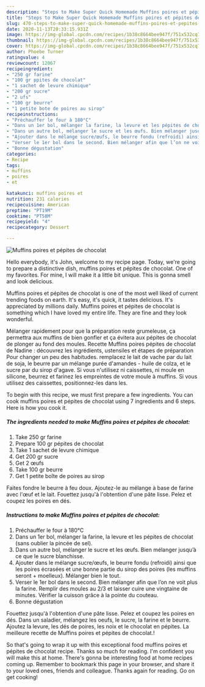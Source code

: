 ```yaml
---
description: "Steps to Make Super Quick Homemade Muffins poires et pépites de chocolat"
title: "Steps to Make Super Quick Homemade Muffins poires et pépites de chocolat"
slug: 470-steps-to-make-super-quick-homemade-muffins-poires-et-pepites-de-chocolat
date: 2020-11-13T20:33:15.931Z
image: https://img-global.cpcdn.com/recipes/1b38c8664bee947f/751x532cq70/muffins-poires-et-pepites-de-chocolat-photo-principale-de-la-recette.jpg
thumbnail: https://img-global.cpcdn.com/recipes/1b38c8664bee947f/751x532cq70/muffins-poires-et-pepites-de-chocolat-photo-principale-de-la-recette.jpg
cover: https://img-global.cpcdn.com/recipes/1b38c8664bee947f/751x532cq70/muffins-poires-et-pepites-de-chocolat-photo-principale-de-la-recette.jpg
author: Phoebe Turner
ratingvalue: 4
reviewcount: 12067
recipeingredient:
- "250 gr farine"
- "100 gr ppites de chocolat"
- "1 sachet de levure chimique"
- "200 gr sucre"
- "2 ufs"
- "100 gr beurre"
- "1 petite bote de poires au sirop"
recipeinstructions:
- "Préchauffer le four à 180°C"
- "Dans un 1er bol, mélanger la farine, la levure et les pépites de chocolat (sans oublier la pincée de sel)."
- "Dans un autre bol, mélanger le sucre et les œufs. Bien mélanger jusqu’à ce que le sucre blanchisse."
- "Ajouter dans le mélange sucre/œufs, le beurre fondu (refroidi) ainsi que les poires écrasées et une bonne partie du sirop des poires (les muffins seront + moelleux). Mélanger bien le tout."
- "Verser le 1er bol dans le second. Bien mélanger afin que l’on ne voit plus la farine. Remplir des moules au 2/3 et laisser cuire une vingtaine de minutes. Vérifier la cuisson grâce à la pointe du couteau."
- "Bonne dégustation"
categories:
- Recipe
tags:
- muffins
- poires
- et

katakunci: muffins poires et 
nutrition: 231 calories
recipecuisine: American
preptime: "PT19M"
cooktime: "PT58M"
recipeyield: "4"
recipecategory: Dessert

---
```



![Muffins poires et pépites de chocolat](https://img-global.cpcdn.com/recipes/1b38c8664bee947f/751x532cq70/muffins-poires-et-pepites-de-chocolat-photo-principale-de-la-recette.jpg)

Hello everybody, it's John, welcome to my recipe page. Today, we're going to prepare a distinctive dish, muffins poires et pépites de chocolat. One of my favorites. For mine, I will make it a little bit unique. This is gonna smell and look delicious.

Muffins poires et pépites de chocolat is one of the most well liked of current trending foods on earth. It's easy, it's quick, it tastes delicious. It's appreciated by millions daily. Muffins poires et pépites de chocolat is something which I have loved my entire life. They are fine and they look wonderful.

Mélanger rapidement pour que la préparation reste grumeleuse, ça permettra aux muffins de bien gonfler et ça évitera aux pépites de chocolat de plonger au fond des moules. Recette Muffins poires pépites de chocolat de Nadine : découvrez les ingrédients, ustensiles et étapes de préparation Pour changer un peu des habitudes. remplacez le lait de vache par du lait de soja, le beurre par un mélange purée d&#39;amandes - huile de colza, et le sucre par du sirop d&#39;agave. Si vous n&#39;utilisez ni caissettes, ni moule en silicone, beurrez et farinez les empreintes de votre moule à muffins. Si vous utilisez des caissettes, positionnez-les dans les.


To begin with this recipe, we must first prepare a few ingredients. You can cook muffins poires et pépites de chocolat using 7 ingredients and 6 steps. Here is how you cook it.

<!--inarticleads1-->

##### The ingredients needed to make Muffins poires et pépites de chocolat:

1. Take 250 gr farine
1. Prepare 100 gr pépites de chocolat
1. Take 1 sachet de levure chimique
1. Get 200 gr sucre
1. Get 2 œufs
1. Take 100 gr beurre
1. Get 1 petite boîte de poires au sirop


Faites fondre le beurre à feu doux. Ajoutez-le au mélange à base de farine avec l&#39;œuf et le lait. Fouettez jusqu&#39;à l&#39;obtention d&#39;une pâte lisse. Pelez et coupez les poires en dés. 

<!--inarticleads2-->

##### Instructions to make Muffins poires et pépites de chocolat:

1. Préchauffer le four à 180°C
1. Dans un 1er bol, mélanger la farine, la levure et les pépites de chocolat (sans oublier la pincée de sel).
1. Dans un autre bol, mélanger le sucre et les œufs. Bien mélanger jusqu’à ce que le sucre blanchisse.
1. Ajouter dans le mélange sucre/œufs, le beurre fondu (refroidi) ainsi que les poires écrasées et une bonne partie du sirop des poires (les muffins seront + moelleux). Mélanger bien le tout.
1. Verser le 1er bol dans le second. Bien mélanger afin que l’on ne voit plus la farine. Remplir des moules au 2/3 et laisser cuire une vingtaine de minutes. Vérifier la cuisson grâce à la pointe du couteau.
1. Bonne dégustation


Fouettez jusqu&#39;à l&#39;obtention d&#39;une pâte lisse. Pelez et coupez les poires en dés. Dans un saladier, mélangez les oeufs, le sucre, la farine et le beurre. Ajoutez la levure, les dés de poires, les noix et le chocolat en pépites. La meilleure recette de Muffins poires et pépites de chocolat.! 

So that's going to wrap it up with this exceptional food muffins poires et pépites de chocolat recipe. Thanks so much for reading. I'm confident you will make this at home. There's gonna be interesting food at home recipes coming up. Remember to bookmark this page in your browser, and share it to your loved ones, friends and colleague. Thanks again for reading. Go on get cooking!
